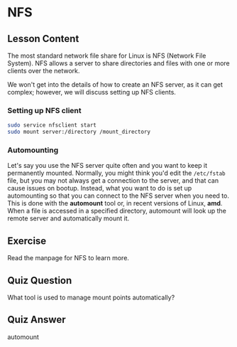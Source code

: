 # NFS

## Lesson Content

The most standard network file share for Linux is NFS (Network File System). NFS allows a server to share directories and files with one or more clients over the network.

We won't get into the details of how to create an NFS server, as it can get complex; however, we will discuss setting up NFS clients.

### Setting up NFS client

```bash
sudo service nfsclient start
sudo mount server:/directory /mount_directory
```

### Automounting

Let's say you use the NFS server quite often and you want to keep it permanently mounted. Normally, you might think you'd edit the `/etc/fstab` file, but you may not always get a connection to the server, and that can cause issues on bootup. Instead, what you want to do is set up automounting so that you can connect to the NFS server when you need to. This is done with the **automount** tool or, in recent versions of Linux, **amd**. When a file is accessed in a specified directory, automount will look up the remote server and automatically mount it.

## Exercise

Read the manpage for NFS to learn more.

## Quiz Question

What tool is used to manage mount points automatically?

## Quiz Answer

automount
